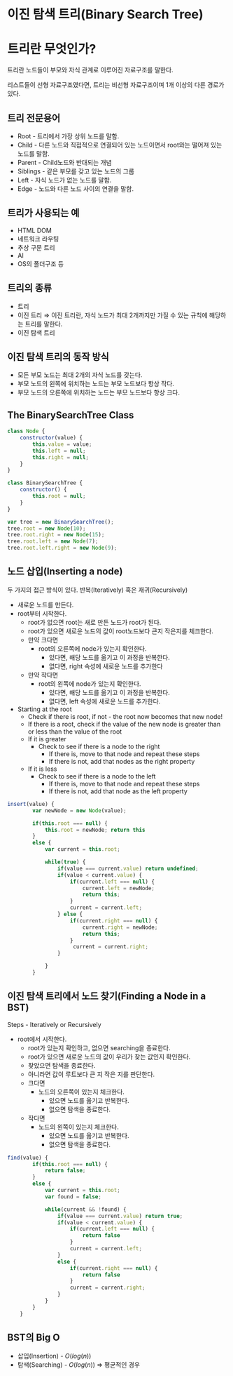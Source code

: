 # 이진 탐색  트리(Binary Search Tree)

# 트리란 무엇인가?

 트리란 노드들이 부모와 자식 관계로 이루어진 자료구조를 말한다.

리스트들이 선형 자료구조였다면, 트리는 비선형 자료구조이며 1개 이상의 다른 경로가 있다.

## 트리 전문용어

- Root - 트리에서 가장 상위 노드를 말함.
- Child - 다른 노드와 직접적으로 연결되어 있는 노드이면서 root와는 떨어져 있는 노드를 말함.
- Parent - Child노드와 반대되는 개념
- Siblings - 같은 부모를 갖고 있는 노드의 그룹
- Left - 자식 노드가 없는 노드를 말함.
- Edge - 노드와 다른 노드 사이의 연결을 말함.

## 트리가 사용되는 예

- HTML DOM
- 네트워크 라우팅
- 추상 구문 트리
- AI
- OS의 폴더구조 등

## 트리의 종류

- 트리
- 이진 트리 ⇒ 이진 트리란, 자식 노드가 최대 2개까지만 가질 수 있는 규칙에 해당하는 트리를 말한다.
- 이진 탐색 트리

## 이진 탐색 트리의 동작 방식

- 모든 부모 노드는 최대 2개의 자식 노드를 갖는다.
- 부모 노드의 왼쪽에 위치하는 노드는 부모 노드보다 항상 작다.
- 부모 노드의 오른쪽에 위치하는 노드는 부모 노드보다 항상 크다.

## The BinarySearchTree Class

```jsx
class Node {
    constructor(value) {
        this.value = value;
        this.left = null;
        this.right = null;
    }
}

class BinarySearchTree {
    constructor() {
        this.root = null;
    }
}

var tree = new BinarySearchTree();
tree.root = new Node(10);
tree.root.right = new Node(15);
tree.root.left = new Node(7);
tree.root.left.right = new Node(9);
```

## 노드 삽입(Inserting a node)

 두 가지의 접근 방식이 있다. 반복(Iteratively) 혹은 재귀(Recursively)

- 새로운 노드를 만든다.
- root부터 시작한다.
    - root가 없으면 root는 새로 만든 노드가 root가 된다.
    - root가 있으면 새로운 노드의 값이 root노드보다 큰지 작은지를 체크한다.
    - 만약 크다면
        - root의 오른쪽에 node가 있는지 확인한다.
            - 있다면, 해당 노드를 옮기고 이 과정을 반복한다.
            - 없다면, right 속성에 새로운 노드를 추가한다
    - 만약 작다면
        - root의 왼쪽에 node가 있는지 확인한다.
            - 있다면, 해당 노드를 옮기고 이 과정을 반복한다.
            - 없다면, left 속성에 새로운 노드를 추가한다.
- Starting at the root
    - Check if there is root, if not - the root now becomes that new node!
    - If there is a root, check if the value of the new node is greater than or less than the value of the root
    - If it is greater
        - Check to see if there is a node to the right
            - If there is, move to that node and repeat these steps
            - If there is not, add that nodes as the right property
    - If it is less
        - Check to see if there is a node to the left
            - If there is, move to that node and repeat these steps
            - If there is not, add that node as the left property

```jsx
insert(value) {
        var newNode = new Node(value);

        if(this.root === null) {
            this.root = newNode; return this
        }
        else {
            var current = this.root;

            while(true) {
                if(value === current.value) return undefined;
                if(value < current.value) {
                    if(current.left === null) {
                        current.left = newNode;
                        return this;
                    }
                    current = current.left;
                } else {
                    if(current.right === null) {
                        current.right = newNode;
                        return this;
                    }
                     current = current.right;
                }

            }   
        }
```

## 이진 탐색 트리에서 노드 찾기(Finding a Node in a BST)

 Steps - Iteratively or Recursively

- root에서 시작한다.
    - root가 있는지 확인하고, 없으면 searching을 종료한다.
    - root가 있으면 새로운 노드의 값이 우리가 찾는 값인지 확인한다.
    - 찾았으면 탐색을 종료한다.
    - 아니라면 값이 루트보다 큰 지 작은 지를 판단한다.
    - 크다면
        - 노드의 오른쪽이 있는지 체크한다.
            - 있으면 노드를 옮기고 반복한다.
            - 없으면 탐색을 종료한다.
    - 작다면
        - 노드의 왼쪽이 있는지 체크한다.
            - 있으면 노드를 옮기고 반복한다.
            - 없으면 탐색을 종료한다.

```jsx
find(value) {
        if(this.root === null) {
            return false;
        }
        else {
            var current = this.root;
            var found = false;

            while(current && !found) {
                if(value === current.value) return true;
                if(value < current.value) {
                    if(current.left === null) {
                        return false
                    }
                    current = current.left;
                }
                else {
                    if(current.right === null) {
                        return false
                    }
                    current = current.right;
                }
            }
        }
    }
```

## BST의 Big O

- 삽입(Insertion) - $O(log(n))$
- 탐색(Searching) - $O(log(n))$ ⇒ 평균적인 경우